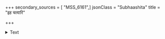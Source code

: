 +++
secondary_sources = [ "MSS_6161",]
jsonClass = "Subhaashita"
title = "इह चत्वारि"

+++

<details><summary>Text</summary>

इह चत्वारि दानानि प्रोक्तानि परमर्षिभिः।  
विचार्य नानाशास्त्राणि शर्मणेऽत्र परत्र च॥
</details>
